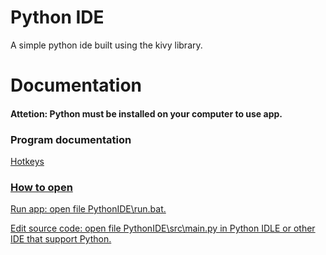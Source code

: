 # Python IDE
A simple python ide built using the kivy library. 
# Documentation
#### Attetion: Python must be installed on your computer to use app.
### Program documentation
<a href="https://github.com/nytshow/python_ide/issues/3">Hotkeys
### How to open
Run app: open file PythonIDE\run.bat.

Edit source code: open file PythonIDE\src\main.py in Python IDLE or other IDE that support Python.
